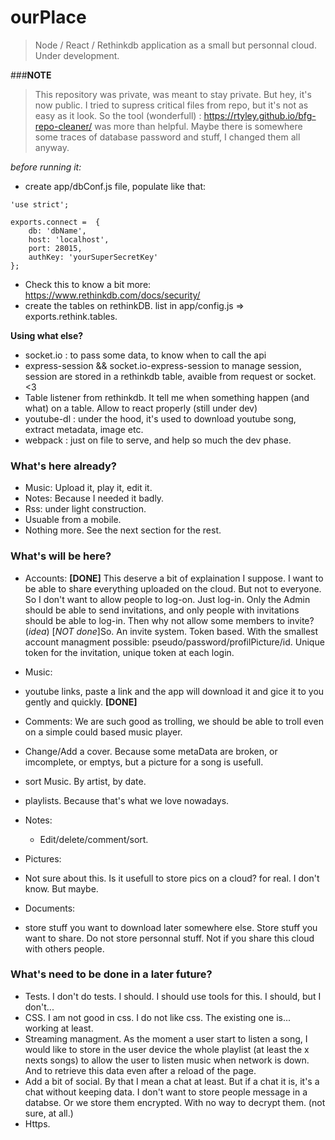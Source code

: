 # ourPlace

> Node / React / Rethinkdb application as a small but personnal cloud. Under development. 

###__NOTE__ 
> This repository was private, was meant to stay private. But hey, it's now public. I tried to supress critical files from repo, but it's not as easy as it look. So the tool (wonderfull) : https://rtyley.github.io/bfg-repo-cleaner/ was more than helpful.
Maybe there is somewhere some traces of database password and stuff, I changed them all anyway. 

*before running it:*

 * create app/dbConf.js file, populate like that:  
 
```
'use strict';

exports.connect =  {
    db: 'dbName',
    host: 'localhost',
    port: 28015,
    authKey: 'yourSuperSecretKey'
};

```

 * Check this to know a bit more: https://www.rethinkdb.com/docs/security/
 * create the tables on rethinkDB. list in app/config.js => exports.rethink.tables.


**Using what else?**

 * socket.io : to pass some data, to know when to call the api
 * express-session && socket.io-express-session to manage session, session are stored in a rethinkdb table, avaible from request or socket. <3
 * Table listener from rethinkdb. It tell me when something happen (and what) on a table. Allow to react properly (still under dev)
 * youtube-dl : under the hood, it's used to download youtube song, extract metadata, image etc.
 * webpack : just on file to serve, and help so much the dev phase. 

### What's here already? 

* Music: Upload it, play it, edit it.
* Notes: Because I needed it badly. 
* Rss: under light construction. 
* Usuable from a mobile.
* Nothing more. See the next section for the rest. 

### What's will be here? 


* Accounts: **[DONE]**
This deserve a bit of explaination I suppose. I want to be able to share everything uploaded on the cloud. But not to everyone. So I don't want to allow people to log-on. Just log-in. Only the Admin should be able to send invitations, and only people with invitations should be able to log-in. Then why not allow some members to invite?  (_idea_)
[_NOT done_]So. An invite system. Token based. With the smallest account managment possible: pseudo/password/profilPicture/id. 
Unique token for the invitation, unique token at each login.

* Music: 
 * youtube links, paste a link and the app will download it and gice it to you gently and quickly. **[DONE]**
 * Comments: We are such good as trolling, we should be able to troll even on a simple could based music player.
 * Change/Add a cover. Because some metaData are broken, or imcomplete, or emptys, but a picture for a song is usefull. 
 * sort Music. By artist, by date. 
 * playlists. Because that's what we love nowadays.
* Notes: 
  * Edit/delete/comment/sort.
* Pictures: 
 * Not sure about this. Is it usefull to store pics on a cloud? for real. I don't know. But maybe.
* Documents: 
 * store stuff you want to download later somewhere else. Store stuff you want to share. Do not store personnal stuff. Not if you share this cloud with others people. 

### What's need to be done in a later future?

* Tests. I don't do tests. I should. I should use tools for this. I should, but I don't...
* CSS. I am not good in css. I do not like css. The existing one is... working at least.
* Streaming managment. As the moment a user start to listen a song, I would like to store in the user device the whole playlist (at least the x nexts songs) to allow the user to listen music when network is down. And to retrieve this data even after a reload of the page. 
* Add a bit of social. By that I mean a chat at least. But if a chat it is, it's a chat without keeping data. I don't want to store people message in a databse. Or we store them encrypted. With no way to decrypt them. (not sure, at all.)
* Https.
